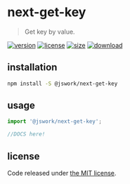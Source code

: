 # next-get-key
> Get key by value.

[![version][version-image]][version-url]
[![license][license-image]][license-url]
[![size][size-image]][size-url]
[![download][download-image]][download-url]

## installation
```bash
npm install -S @jswork/next-get-key
```

## usage
```js
import '@jswork/next-get-key';

//DOCS here!
```

## license
Code released under [the MIT license](https://github.com/afeiship/next-get-key/blob/master/LICENSE.txt).

[version-image]: https://img.shields.io/npm/v/@jswork/next-get-key
[version-url]: https://npmjs.org/package/@jswork/next-get-key

[license-image]: https://img.shields.io/npm/l/@jswork/next-get-key
[license-url]: https://github.com/afeiship/next-get-key/blob/master/LICENSE.txt

[size-image]: https://img.shields.io/bundlephobia/minzip/@jswork/next-get-key
[size-url]: https://github.com/afeiship/next-get-key/blob/master/dist/next-get-key.min.js

[download-image]: https://img.shields.io/npm/dm/@jswork/next-get-key
[download-url]: https://www.npmjs.com/package/@jswork/next-get-key

